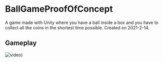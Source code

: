 # BallGameProofOfConcept

A game made with Unity where you have a ball inside a box and you have to collect all the coins in the shortest time possible. Created on 2021-2-14.

## Gameplay 

![video](https://drive.google.com/file/d/1exgkxhlMy7L0UBNOZ0o4TlPHBcrYFMH5/view?usp=sharing))
